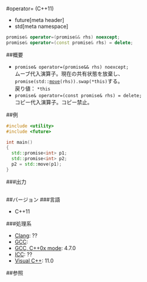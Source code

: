 #operator= (C++11)
* future[meta header]
* std[meta namespace]

```cpp
promise& operator=(promise&& rhs) noexcept;
promise& operator=(const promise& rhs) = delete;
```

##概要
- `promise& operator=(promise&& rhs) noexcept;`<br/>ムーブ代入演算子。現在の共有状態を放棄し、`promise(std::`[`move`](/reference/utility/move.md)`(rhs)).swap(*this)`する。<br/>戻り値： `*this`
- `promise& operator=(const promise& rhs) = delete;`<br/>コピー代入演算子。コピー禁止。

##例
```cpp
#include <utility>
#include <future>

int main()
{
  std::promise<int> p1;
  std::promise<int> p2;
  p2 = std::move(p1);
}
```

###出力
```
```

##バージョン
###言語
- C++11

###処理系
- [Clang](/implementation.md#clang): ??
- [GCC](/implementation.md#gcc): 
- [GCC, C++0x mode](/implementation.md#gcc): 4.7.0
- [ICC](/implementation.md#icc): ??
- [Visual C++](/implementation.md#visual_cpp): 11.0


##参照


